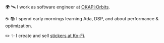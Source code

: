 
🌍 🛰️ I work as software engineer at [OKAPI:Orbits](https://www.okapiorbits.space/).

☕ 📚 I spend early mornings learning Ada, DSP, and about performance & optimization.

✏️ ✨ I create and sell [stickers at Ko-Fi](https://ko-fi.com/sayitwithasticker).
